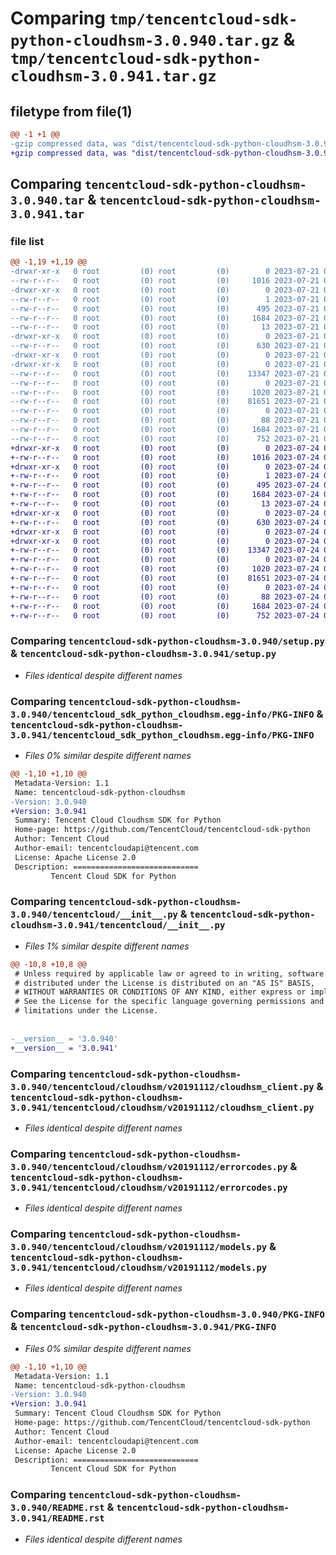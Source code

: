# Comparing `tmp/tencentcloud-sdk-python-cloudhsm-3.0.940.tar.gz` & `tmp/tencentcloud-sdk-python-cloudhsm-3.0.941.tar.gz`

## filetype from file(1)

```diff
@@ -1 +1 @@
-gzip compressed data, was "dist/tencentcloud-sdk-python-cloudhsm-3.0.940.tar", last modified: Fri Jul 21 00:25:52 2023, max compression
+gzip compressed data, was "dist/tencentcloud-sdk-python-cloudhsm-3.0.941.tar", last modified: Mon Jul 24 00:33:51 2023, max compression
```

## Comparing `tencentcloud-sdk-python-cloudhsm-3.0.940.tar` & `tencentcloud-sdk-python-cloudhsm-3.0.941.tar`

### file list

```diff
@@ -1,19 +1,19 @@
-drwxr-xr-x   0 root         (0) root         (0)        0 2023-07-21 00:25:52.000000 tencentcloud-sdk-python-cloudhsm-3.0.940/
--rw-r--r--   0 root         (0) root         (0)     1016 2023-07-21 00:25:51.000000 tencentcloud-sdk-python-cloudhsm-3.0.940/setup.py
-drwxr-xr-x   0 root         (0) root         (0)        0 2023-07-21 00:25:52.000000 tencentcloud-sdk-python-cloudhsm-3.0.940/tencentcloud_sdk_python_cloudhsm.egg-info/
--rw-r--r--   0 root         (0) root         (0)        1 2023-07-21 00:25:52.000000 tencentcloud-sdk-python-cloudhsm-3.0.940/tencentcloud_sdk_python_cloudhsm.egg-info/dependency_links.txt
--rw-r--r--   0 root         (0) root         (0)      495 2023-07-21 00:25:52.000000 tencentcloud-sdk-python-cloudhsm-3.0.940/tencentcloud_sdk_python_cloudhsm.egg-info/SOURCES.txt
--rw-r--r--   0 root         (0) root         (0)     1684 2023-07-21 00:25:52.000000 tencentcloud-sdk-python-cloudhsm-3.0.940/tencentcloud_sdk_python_cloudhsm.egg-info/PKG-INFO
--rw-r--r--   0 root         (0) root         (0)       13 2023-07-21 00:25:52.000000 tencentcloud-sdk-python-cloudhsm-3.0.940/tencentcloud_sdk_python_cloudhsm.egg-info/top_level.txt
-drwxr-xr-x   0 root         (0) root         (0)        0 2023-07-21 00:25:52.000000 tencentcloud-sdk-python-cloudhsm-3.0.940/tencentcloud/
--rw-r--r--   0 root         (0) root         (0)      630 2023-07-21 00:25:51.000000 tencentcloud-sdk-python-cloudhsm-3.0.940/tencentcloud/__init__.py
-drwxr-xr-x   0 root         (0) root         (0)        0 2023-07-21 00:25:52.000000 tencentcloud-sdk-python-cloudhsm-3.0.940/tencentcloud/cloudhsm/
-drwxr-xr-x   0 root         (0) root         (0)        0 2023-07-21 00:25:52.000000 tencentcloud-sdk-python-cloudhsm-3.0.940/tencentcloud/cloudhsm/v20191112/
--rw-r--r--   0 root         (0) root         (0)    13347 2023-07-21 00:25:51.000000 tencentcloud-sdk-python-cloudhsm-3.0.940/tencentcloud/cloudhsm/v20191112/cloudhsm_client.py
--rw-r--r--   0 root         (0) root         (0)        0 2023-07-21 00:25:51.000000 tencentcloud-sdk-python-cloudhsm-3.0.940/tencentcloud/cloudhsm/v20191112/__init__.py
--rw-r--r--   0 root         (0) root         (0)     1020 2023-07-21 00:25:51.000000 tencentcloud-sdk-python-cloudhsm-3.0.940/tencentcloud/cloudhsm/v20191112/errorcodes.py
--rw-r--r--   0 root         (0) root         (0)    81651 2023-07-21 00:25:51.000000 tencentcloud-sdk-python-cloudhsm-3.0.940/tencentcloud/cloudhsm/v20191112/models.py
--rw-r--r--   0 root         (0) root         (0)        0 2023-07-21 00:25:52.000000 tencentcloud-sdk-python-cloudhsm-3.0.940/tencentcloud/cloudhsm/__init__.py
--rw-r--r--   0 root         (0) root         (0)       88 2023-07-21 00:25:52.000000 tencentcloud-sdk-python-cloudhsm-3.0.940/setup.cfg
--rw-r--r--   0 root         (0) root         (0)     1684 2023-07-21 00:25:52.000000 tencentcloud-sdk-python-cloudhsm-3.0.940/PKG-INFO
--rw-r--r--   0 root         (0) root         (0)      752 2023-07-21 00:25:51.000000 tencentcloud-sdk-python-cloudhsm-3.0.940/README.rst
+drwxr-xr-x   0 root         (0) root         (0)        0 2023-07-24 00:33:51.000000 tencentcloud-sdk-python-cloudhsm-3.0.941/
+-rw-r--r--   0 root         (0) root         (0)     1016 2023-07-24 00:33:51.000000 tencentcloud-sdk-python-cloudhsm-3.0.941/setup.py
+drwxr-xr-x   0 root         (0) root         (0)        0 2023-07-24 00:33:51.000000 tencentcloud-sdk-python-cloudhsm-3.0.941/tencentcloud_sdk_python_cloudhsm.egg-info/
+-rw-r--r--   0 root         (0) root         (0)        1 2023-07-24 00:33:51.000000 tencentcloud-sdk-python-cloudhsm-3.0.941/tencentcloud_sdk_python_cloudhsm.egg-info/dependency_links.txt
+-rw-r--r--   0 root         (0) root         (0)      495 2023-07-24 00:33:51.000000 tencentcloud-sdk-python-cloudhsm-3.0.941/tencentcloud_sdk_python_cloudhsm.egg-info/SOURCES.txt
+-rw-r--r--   0 root         (0) root         (0)     1684 2023-07-24 00:33:51.000000 tencentcloud-sdk-python-cloudhsm-3.0.941/tencentcloud_sdk_python_cloudhsm.egg-info/PKG-INFO
+-rw-r--r--   0 root         (0) root         (0)       13 2023-07-24 00:33:51.000000 tencentcloud-sdk-python-cloudhsm-3.0.941/tencentcloud_sdk_python_cloudhsm.egg-info/top_level.txt
+drwxr-xr-x   0 root         (0) root         (0)        0 2023-07-24 00:33:51.000000 tencentcloud-sdk-python-cloudhsm-3.0.941/tencentcloud/
+-rw-r--r--   0 root         (0) root         (0)      630 2023-07-24 00:33:51.000000 tencentcloud-sdk-python-cloudhsm-3.0.941/tencentcloud/__init__.py
+drwxr-xr-x   0 root         (0) root         (0)        0 2023-07-24 00:33:51.000000 tencentcloud-sdk-python-cloudhsm-3.0.941/tencentcloud/cloudhsm/
+drwxr-xr-x   0 root         (0) root         (0)        0 2023-07-24 00:33:51.000000 tencentcloud-sdk-python-cloudhsm-3.0.941/tencentcloud/cloudhsm/v20191112/
+-rw-r--r--   0 root         (0) root         (0)    13347 2023-07-24 00:33:51.000000 tencentcloud-sdk-python-cloudhsm-3.0.941/tencentcloud/cloudhsm/v20191112/cloudhsm_client.py
+-rw-r--r--   0 root         (0) root         (0)        0 2023-07-24 00:33:51.000000 tencentcloud-sdk-python-cloudhsm-3.0.941/tencentcloud/cloudhsm/v20191112/__init__.py
+-rw-r--r--   0 root         (0) root         (0)     1020 2023-07-24 00:33:51.000000 tencentcloud-sdk-python-cloudhsm-3.0.941/tencentcloud/cloudhsm/v20191112/errorcodes.py
+-rw-r--r--   0 root         (0) root         (0)    81651 2023-07-24 00:33:51.000000 tencentcloud-sdk-python-cloudhsm-3.0.941/tencentcloud/cloudhsm/v20191112/models.py
+-rw-r--r--   0 root         (0) root         (0)        0 2023-07-24 00:33:51.000000 tencentcloud-sdk-python-cloudhsm-3.0.941/tencentcloud/cloudhsm/__init__.py
+-rw-r--r--   0 root         (0) root         (0)       88 2023-07-24 00:33:51.000000 tencentcloud-sdk-python-cloudhsm-3.0.941/setup.cfg
+-rw-r--r--   0 root         (0) root         (0)     1684 2023-07-24 00:33:51.000000 tencentcloud-sdk-python-cloudhsm-3.0.941/PKG-INFO
+-rw-r--r--   0 root         (0) root         (0)      752 2023-07-24 00:33:51.000000 tencentcloud-sdk-python-cloudhsm-3.0.941/README.rst
```

### Comparing `tencentcloud-sdk-python-cloudhsm-3.0.940/setup.py` & `tencentcloud-sdk-python-cloudhsm-3.0.941/setup.py`

 * *Files identical despite different names*

### Comparing `tencentcloud-sdk-python-cloudhsm-3.0.940/tencentcloud_sdk_python_cloudhsm.egg-info/PKG-INFO` & `tencentcloud-sdk-python-cloudhsm-3.0.941/tencentcloud_sdk_python_cloudhsm.egg-info/PKG-INFO`

 * *Files 0% similar despite different names*

```diff
@@ -1,10 +1,10 @@
 Metadata-Version: 1.1
 Name: tencentcloud-sdk-python-cloudhsm
-Version: 3.0.940
+Version: 3.0.941
 Summary: Tencent Cloud Cloudhsm SDK for Python
 Home-page: https://github.com/TencentCloud/tencentcloud-sdk-python
 Author: Tencent Cloud
 Author-email: tencentcloudapi@tencent.com
 License: Apache License 2.0
 Description: ============================
         Tencent Cloud SDK for Python
```

### Comparing `tencentcloud-sdk-python-cloudhsm-3.0.940/tencentcloud/__init__.py` & `tencentcloud-sdk-python-cloudhsm-3.0.941/tencentcloud/__init__.py`

 * *Files 1% similar despite different names*

```diff
@@ -10,8 +10,8 @@
 # Unless required by applicable law or agreed to in writing, software
 # distributed under the License is distributed on an "AS IS" BASIS,
 # WITHOUT WARRANTIES OR CONDITIONS OF ANY KIND, either express or implied.
 # See the License for the specific language governing permissions and
 # limitations under the License.
 
 
-__version__ = '3.0.940'
+__version__ = '3.0.941'
```

### Comparing `tencentcloud-sdk-python-cloudhsm-3.0.940/tencentcloud/cloudhsm/v20191112/cloudhsm_client.py` & `tencentcloud-sdk-python-cloudhsm-3.0.941/tencentcloud/cloudhsm/v20191112/cloudhsm_client.py`

 * *Files identical despite different names*

### Comparing `tencentcloud-sdk-python-cloudhsm-3.0.940/tencentcloud/cloudhsm/v20191112/errorcodes.py` & `tencentcloud-sdk-python-cloudhsm-3.0.941/tencentcloud/cloudhsm/v20191112/errorcodes.py`

 * *Files identical despite different names*

### Comparing `tencentcloud-sdk-python-cloudhsm-3.0.940/tencentcloud/cloudhsm/v20191112/models.py` & `tencentcloud-sdk-python-cloudhsm-3.0.941/tencentcloud/cloudhsm/v20191112/models.py`

 * *Files identical despite different names*

### Comparing `tencentcloud-sdk-python-cloudhsm-3.0.940/PKG-INFO` & `tencentcloud-sdk-python-cloudhsm-3.0.941/PKG-INFO`

 * *Files 0% similar despite different names*

```diff
@@ -1,10 +1,10 @@
 Metadata-Version: 1.1
 Name: tencentcloud-sdk-python-cloudhsm
-Version: 3.0.940
+Version: 3.0.941
 Summary: Tencent Cloud Cloudhsm SDK for Python
 Home-page: https://github.com/TencentCloud/tencentcloud-sdk-python
 Author: Tencent Cloud
 Author-email: tencentcloudapi@tencent.com
 License: Apache License 2.0
 Description: ============================
         Tencent Cloud SDK for Python
```

### Comparing `tencentcloud-sdk-python-cloudhsm-3.0.940/README.rst` & `tencentcloud-sdk-python-cloudhsm-3.0.941/README.rst`

 * *Files identical despite different names*

